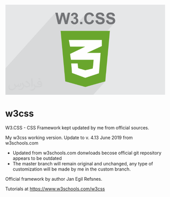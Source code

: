 <div align="center">
  <img src="logo.svg"  width="auto" height="auto">
</div>

# w3css
W3.CSS - CSS Framework kept updated by me from official sources.

My w3css working version. Update to v. 4.13 June 2019 from w3schools.com

- Updated from w3schools.com donwloads becose official git repository appears to be outdated
- The master branch will remain original and unchanged, any type of customization will be made by me in the custom branch.

Official framework by author Jan Egil Refsnes.

Tutorials at https://www.w3schools.com/w3css